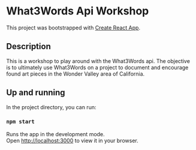 # What3Words Api Workshop

This project was bootstrapped with [Create React App](https://github.com/facebook/create-react-app).

## Description

This is a workshop to play around with the What3Words api. The objective is to ultimately use What3Words on a project to document and encourage found art pieces in the Wonder Valley area of California.

## Up and running

In the project directory, you can run:

### `npm start`

Runs the app in the development mode.\
Open [http://localhost:3000](http://localhost:3000) to view it in your browser.
